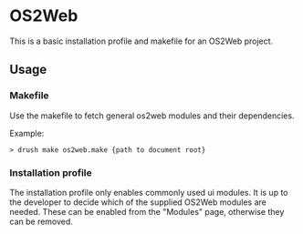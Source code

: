 # OS2Web

This is a basic installation profile and makefile for an OS2Web project.

## Usage

### Makefile

Use the makefile to fetch general os2web modules and their dependencies.

Example:
```
> drush make os2web.make {path to document root}
```

### Installation profile

The installation profile only enables commonly used ui modules. It is up to the developer to decide which of the supplied OS2Web modules are needed. These can be enabled from the "Modules" page, otherwise they can be removed.
